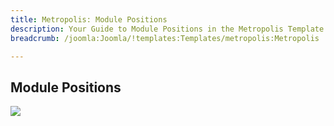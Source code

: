 ```yaml
---
title: Metropolis: Module Positions
description: Your Guide to Module Positions in the Metropolis Template for Joomla
breadcrumb: /joomla:Joomla/!templates:Templates/metropolis:Metropolis

---
```


Module Positions
-----
![][positions]

[positions]: assets/positions.png